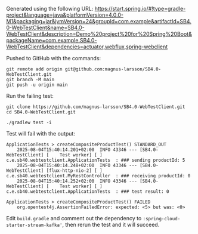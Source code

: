 Generated using the following URL: https://start.spring.io/#!type=gradle-project&language=java&platformVersion=4.0.0-M1&packaging=jar&jvmVersion=24&groupId=com.example&artifactId=SB4.0-WebTestClient&name=SB4.0-WebTestClient&description=Demo%20project%20for%20Spring%20Boot&packageName=com.example.SB4.0-WebTestClient&dependencies=actuator,webflux,spring-webclient

Pushed to GitHub with the commands:

```
git remote add origin git@github.com:magnus-larsson/SB4.0-WebTestClient.git
git branch -M main
git push -u origin main
```

Run the failing test:

```
git clone https://github.com/magnus-larsson/SB4.0-WebTestClient.git
cd SB4.0-WebTestClient.git

./gradlew test -i
```

Test will fail with the output:
```
ApplicationTests > createCompositeProductTest() STANDARD_OUT
    2025-08-04T15:40:14.201+02:00  INFO 43346 --- [SB4.0-WebTestClient] [    Test worker] [ ] c.e.sb40.webtestclient.ApplicationTests  : ### sending productId: 5
    2025-08-04T15:40:14.248+02:00  INFO 43346 --- [SB4.0-WebTestClient] [flux-http-nio-2] [ ] c.e.sb40.webtestclient.MyRestController  : ### receiving productId: 0
    2025-08-04T15:40:14.252+02:00  INFO 43346 --- [SB4.0-WebTestClient] [    Test worker] [ ] c.e.sb40.webtestclient.ApplicationTests  : ### test result: 0

ApplicationTests > createCompositeProductTest() FAILED
    org.opentest4j.AssertionFailedError: expected: <5> but was: <0>
```

Edit `build.gradle` and comment out the dependency to `:spring-cloud-starter-stream-kafka'`, then rerun the test and it will succeed.